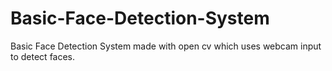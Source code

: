 # Basic-Face-Detection-System
Basic Face Detection System made with open cv which uses webcam input to detect faces.
